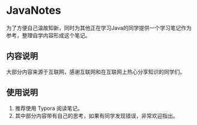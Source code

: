 # JavaNotes
为了方便自己温故知新，同时为其他正在学习Java的同学提供一个学习笔记作为参考，整理自学内容形成这个笔记。  
## 内容说明
大部分内容来源于互联网，感谢互联网和在互联网上热心分享知识的同学们。
## 使用说明
1. 推荐使用 Typora 阅读笔记。
2. 其中部分内容带有自己的思考，如果有同学发现错误，非常欢迎指出。


